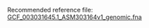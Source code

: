 Recommended reference file: [GCF_003031645.1_ASM303164v1_genomic.fna](https://www.ncbi.nlm.nih.gov/data-hub/genome/GCF_003031645.1/)
